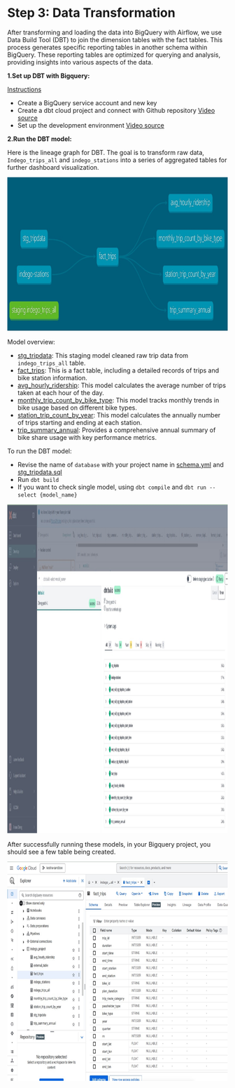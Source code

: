 # Step 3: Data Transformation

After transforming and loading the data into BigQuery with Airflow, we use Data Build Tool (DBT) to join the dimension tables with the fact tables. This process generates specific reporting tables in another schema within BigQuery. These reporting tables are optimized for querying and analysis, providing insights into various aspects of the data.

**1.Set up DBT with Bigquery:**

[Instructions](https://github.com/ManuelGuerra1987/data-engineering-zoomcamp-notes/blob/main/4_Analytics-Engineering/README.md)

- Create a BigQuery service account and new key
- Create a dbt cloud project and connect with Github repository [Video source](https://www.youtube.com/watch?v=J0XCDyKiU64)
- Set up the development environment [Video source](https://www.youtube.com/watch?v=V2m5C0n8Gro)

**2.Run the DBT model:**

Here is the lineage graph for DBT. The goal is to transform raw data, `Indego_trips_all` and `indego_stations` into a series of aggregated tables for further dashboard visualization. 

<img src="../Figures/DBT.jpg" alt="airflow1" height="350" width="1000">

Model overview:
- [stg_tripdata](https://github.com/Anran0716/DE-Project-Bikeshare/blob/main/DBT/models/staging/stg_tripdata.sql): This staging model cleaned raw trip data from `indego_trips_all` table.
- [fact_trips](https://github.com/Anran0716/DE-Project-Bikeshare/blob/main/DBT/models/core/fact_trips.sql): This is a fact table, including a detailed records of trips and bike station information.
- [avg_hourly_ridership](https://github.com/Anran0716/DE-Project-Bikeshare/blob/main/DBT/models/core/avg_hourly_ridership.sql): This model calculates the average number of trips taken at each hour of the day.
- [monthly_trip_count_by_bike_type](https://github.com/Anran0716/DE-Project-Bikeshare/blob/main/DBT/models/core/monthly_trip_count_by_bike_type.sql): This model tracks monthly trends in bike usage based on different bike types.
- [station_trip_count_by_year](https://github.com/Anran0716/DE-Project-Bikeshare/blob/main/DBT/models/core/station_trip_count_by_year.sql): This model calculates the annually number of trips starting and ending at each station. 
- [trip_summary_annual](https://github.com/Anran0716/DE-Project-Bikeshare/blob/main/DBT/models/core/trip_summary_annual.sql): Provides a comprehensive annual summary of bike share usage with key performance metrics.

To run the DBT model: 
- Revise the name of `database` with your project name in [schema.yml](https://github.com/Anran0716/DE-Project-Bikeshare/blob/main/DBT/models/staging/schema.yml) and [stg_tripdata.sql](https://github.com/Anran0716/DE-Project-Bikeshare/blob/main/DBT/models/staging/stg_tripdata.sql)
- Run `dbt build`
- If you want to check single model, using `dbt compile` and `dbt run --select {model_name}`

<img src="../Figures/DBT2.jpg" alt="airflow1" height="750" width="1400">

After successfully running these models, in your Bigquery project, you should see a few table being created. 

<img src="../Figures/dbt3.jpg" alt="airflow1" height="500" width="650">
